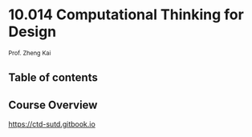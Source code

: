 # 10.014 Computational Thinking for Design
<sub>Prof. Zheng Kai</sub>

## Table of contents

## Course Overview
https://ctd-sutd.gitbook.io

##  
